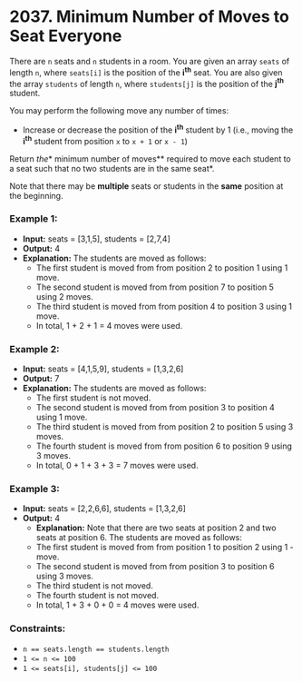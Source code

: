 # 2037. Minimum Number of Moves to Seat Everyone

There are `n` seats and `n` students in a room. You are given an array `seats` of length `n`, where `seats[i]` is the position of the **i<sup>th</sup>** seat. You are also given the array `students` of length `n`, where `students[j]` is the position of the **j<sup>th</sup>** student.

You may perform the following move any number of times:
- Increase or decrease the position of the **i<sup>th</sup>** student by 1 (i.e., moving the **i<sup>th</sup>** student from position `x` to `x + 1` or `x - 1`)

Return *the** minimum number of moves** required to move each student to a seat such that no two students are in the same seat*.

Note that there may be **multiple** seats or students in the **same** position at the beginning.


### Example 1:
- **Input:** seats = [3,1,5], students = [2,7,4]
- **Output:** 4
- **Explanation:** 
    The students are moved as follows:
    - The first student is moved from from position 2 to position 1 using 1 move.
    - The second student is moved from from position 7 to position 5 using 2 moves.
    - The third student is moved from from position 4 to position 3 using 1 move.
    - In total, 1 + 2 + 1 = 4 moves were used.

### Example 2:
- **Input:** seats = [4,1,5,9], students = [1,3,2,6]
- **Output:** 7
- **Explanation:** 
    The students are moved as follows:
    - The first student is not moved.
    - The second student is moved from from position 3 to position 4 using 1 move.
    - The third student is moved from from position 2 to position 5 using 3 moves.
    - The fourth student is moved from from position 6 to position 9 using 3 moves.
    - In total, 0 + 1 + 3 + 3 = 7 moves were used.

### Example 3:
- **Input:** seats = [2,2,6,6], students = [1,3,2,6]
- **Output:** 4
    - **Explanation:** 
    Note that there are two seats at position 2 and two seats at position 6.
    The students are moved as follows:
    - The first student is moved from from position 1 to position 2 using 1 -  move.
    - The second student is moved from from position 3 to position 6 using 3 moves.
    - The third student is not moved.
    - The fourth student is not moved.
    - In total, 1 + 3 + 0 + 0 = 4 moves were used.
 

### Constraints:
- `n == seats.length == students.length`
- `1 <= n <= 100`
- `1 <= seats[i], students[j] <= 100`